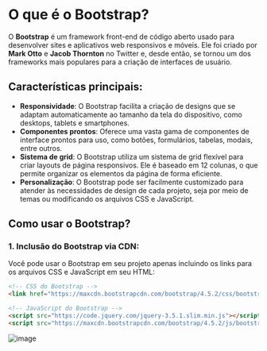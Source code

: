 # O que é o Bootstrap?

O **Bootstrap** é um framework front-end de código aberto usado para desenvolver sites e aplicativos web responsivos e móveis. Ele foi criado por **Mark Otto** e **Jacob Thornton** no Twitter e, desde então, se tornou um dos frameworks mais populares para a criação de interfaces de usuário.

## Características principais:

- **Responsividade**: O Bootstrap facilita a criação de designs que se adaptam automaticamente ao tamanho da tela do dispositivo, como desktops, tablets e smartphones.
- **Componentes prontos**: Oferece uma vasta gama de componentes de interface prontos para uso, como botões, formulários, tabelas, modais, entre outros.
- **Sistema de grid**: O Bootstrap utiliza um sistema de grid flexível para criar layouts de página responsivos. Ele é baseado em 12 colunas, o que permite organizar os elementos da página de forma eficiente.
- **Personalização**: O Bootstrap pode ser facilmente customizado para atender às necessidades de design de cada projeto, seja por meio de temas ou modificando os arquivos CSS e JavaScript.

## Como usar o Bootstrap?

### 1. Inclusão do Bootstrap via CDN:
Você pode usar o Bootstrap em seu projeto apenas incluindo os links para os arquivos CSS e JavaScript em seu HTML:

```html
<!-- CSS do Bootstrap -->
<link href="https://maxcdn.bootstrapcdn.com/bootstrap/4.5.2/css/bootstrap.min.css" rel="stylesheet">

<!-- JavaScript do Bootstrap -->
<script src="https://code.jquery.com/jquery-3.5.1.slim.min.js"></script>
<script src="https://maxcdn.bootstrapcdn.com/bootstrap/4.5.2/js/bootstrap.min.js"></script>
```
![image](https://github.com/user-attachments/assets/fc359db9-8374-4b1a-9379-054e07028ace)




